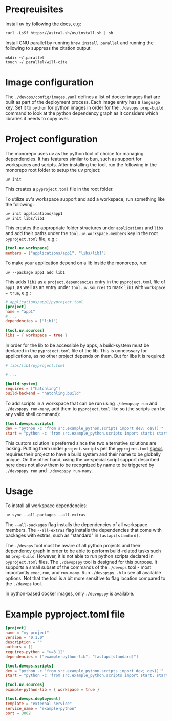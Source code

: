 # Preqreuisites

Install uv by following [the docs](https://docs.astral.sh/uv/getting-started/installation/), e.g:
```shell
curl -LsSf https://astral.sh/uv/install.sh | sh
```

Install GNU parallel by running `brew install parallel` and running the following to suppress the citation output:
```shell
mkdir ~/.parallel
touch ~/.parallel/will-cite
```

# Image configuration

The `./devops/config/images.yaml` defines a list of docker images that are built as part of the deployment process. Each image entry has a `language` key. Set it to `python` for python images in order for the `./devops prep-build` command to look at the python dependency graph as it considers which libraries it needs to copy over.

# Project configuration

The monorepo uses uv as the python tool of choice for managing dependencies. It has features similar to bun, such as support for workspaces and scripts. After installing the tool, run the following in the monorepo root folder to setup the uv project:
```shell
uv init
```
This creates a `pyproject.toml` file in the root folder.

To utilize uv's workspace support and add a workspace, run something like the following:
```shell
uv init applications/app1
uv init libs/lib1
```
This creates the appropriate folder structures under `applications` and `libs` and add their paths under the `tool.uv.workspace.members` key in the root `pyproject.toml` file, e.g.:
```toml
[tool.uv.workspace]
members = ["applications/app1", "libs/lib1"]
```

To make your application depend on a lib inside the monorepo, run:
```shell
uv --package app1 add lib1
```

This adds `lib1` as a `project.dependencies` entry in the `pyproject.toml` file of `app1`, as well as an entry under `tool.uv.sources` to mark `lib1` with `workspace = true`, e.g.:
```toml
# applications/app1/pyproject.toml
[project]
name = "app1"
# ...
dependencies = ["lib1"]

[tool.uv.sources]
lib1 = { workspace = true }
```

In order for the lib to be accessible by apps, a build-system must be declared in the `pyproject.toml` file of the lib. This is unnecssary for applications, as no other project depends on them. But for libs it is required:
```toml
# libs/lib1/pyproject.toml

# ...

[build-system]
requires = ["hatchling"]
build-backend = "hatchling.build"
```

To add scripts in a workspace that can be run using `./devopspy run` and `./devopspy run-many`, add them to `pyproject.toml` like so (the scripts can be any valid shell command):
```toml
[tool.devops.scripts]
dev = "python -c 'from src.example_python.scripts import dev; dev()'"
start = "python -c 'from src.example_python.scripts import start; start()'"
```

This custom solution is preferred since the two alternative solutions are lacking. Putting them under `project.scripts` per the `pyproject.toml` [specs](https://packaging.python.org/en/latest/overview/) requires their project to have a build system and their name to be globally unique. On the other hand, using the uv-special script support described [here](https://docs.astral.sh/uv/guides/scripts/) does not allow them to be recognized by name to be triggered by `./devopspy run` and `./devopspy run-many`. 

# Usage

To install all workspace dependencies:
```shell
uv sync --all-packages --all-extras
```
The `--all-packages` flag installs the dependencies of all workspace members. The `--all-extras` flag installs the dependencies that come with packages with extras, such as "standard" in `fastapi[standard]`.

The `./devops` tool must be aware of all python projects and their dependency graph in order to be able to perform build-related tasks such as `prep-build`. However, it is not able to run python scripts declared in `pyproject.toml` files. The `./devopspy` tool is designed for this purpose. It supports a small subset of the commands of the `./devops` tool - most importantly `exec`, `run`, and `run-many`. Run `./devopspy -h` to see all available options. Not that the tool is a bit more sensitive to flag location compared to the `./devops` tool. 

In python-based docker images, only `./devopspy` is available.

# Example pyproject.toml file

```toml
[project]
name = "my-project"
version = "0.1.0"
description = ""
authors = []
requires-python = ">=3.12"
dependencies = ["example-python-lib", "fastapi[standard]"]

[tool.devops.scripts]
dev = "python -c 'from src.example_python.scripts import dev; dev()'"
start = "python -c 'from src.example_python.scripts import start; start()'"

[tool.uv.sources]
example-python-lib = { workspace = true }

[tool.devops.deployment]
template = "external-service"
service_name = "example-python"
port = 3002
```